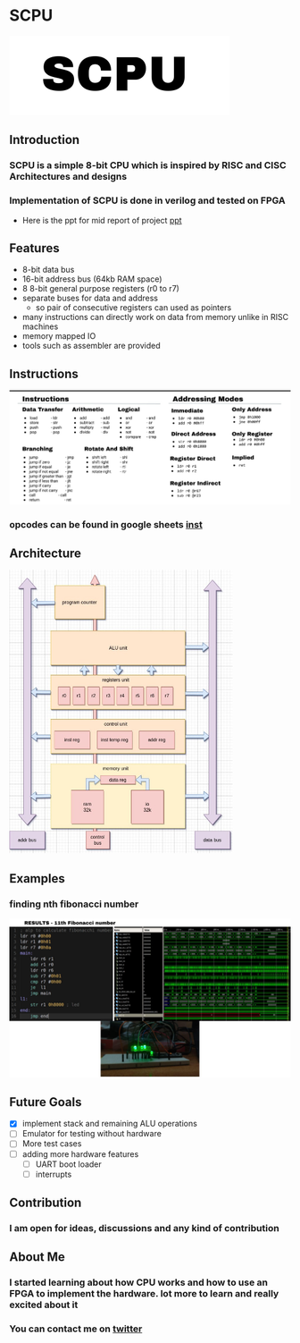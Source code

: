 # SCPU

!["scpu"](media/scpu.png "scpu")

## Introduction

### SCPU is a simple 8-bit CPU which is inspired by RISC and CISC Architectures and designs

### Implementation of SCPU is done in verilog and tested on FPGA

- Here is the ppt for mid report of project [ppt](https://docs.google.com/presentation/d/112zQJcKLj0cgI-V4E3m5nO33tk7sK6VKgW8s_C7ouG4/edit?usp=sharing)

## Features

- 8-bit data bus
- 16-bit address bus (64kb RAM space)
- 8 8-bit general purpose registers (r0 to r7)
- separate buses for data and address
  - so pair of consecutive registers can used as pointers
- many instructions can directly work on data from memory unlike in RISC machines
- memory mapped IO
- tools such as assembler are provided

## Instructions

![ISA](media/ISA.jpg "ISA")

### opcodes can be found in google sheets [inst](https://docs.google.com/spreadsheets/d/1KVqwt1ClcE3EUQ0KAUEX9mtVtfocC9TOWTyaNruckrQ/edit?usp=sharing "inst")

## Architecture

<img src="media/arch.jpg" width=400>

## Examples

### finding nth fibonacci number

![fib_res](media/fib_res.jpg "fib_res")

## Future Goals

- [x] implement stack and remaining ALU operations
- [ ] Emulator for testing without hardware
- [ ] More test cases
- [ ] adding more hardware features
  - [ ] UART boot loader
  - [ ] interrupts

## Contribution

### I am open for ideas, discussions and any kind of contribution


## About Me

### I started learning about how CPU works and how to use an FPGA to implement the hardware. lot more to learn and really excited about it

### You can contact me on [twitter](https://twitter.com/mohdfahad12328)

